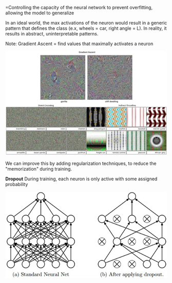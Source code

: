 =Controlling the capacity of the neural network to prevent overfitting, allowing the model to generalize

In an ideal world, the max activations of the neuron would result in a generic pattern that defines the class (e.x, wheels = car, right angle = L). In reality, it results in abstract, uninterpretable patterns.

Note: Gradient Ascent = find values that maximally activates a neuron

![Pasted image 20250210125614.png](Pasted%20image%2020250210125614.png)

We can improve this by adding regularization techniques, to reduce the "memorization" during training.

**Dropout**
During training, each neuron is only active with some assigned probability

![Pasted image 20250210124137.png](Pasted%20image%2020250210124137.png)

